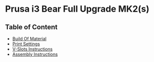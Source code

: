# Prusa i3 Bear Full Upgrade MK2(s)

## Table of Content

* [Build Of Material](bom.md)
* [Print Settings](print_settings.md)
* [V-Slots Instructions](vslots_instructions.md)
* [Assembly Instructions](assembly_instructions.md)